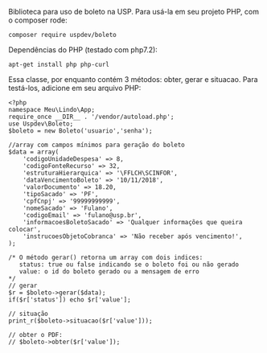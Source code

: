 Biblioteca para uso de boleto na USP. Para usá-la em seu projeto PHP, com o composer rode:

    composer require uspdev/boleto

Dependências do PHP (testado com php7.2):

    apt-get install php php-curl 

Essa classe, por enquanto contém 3 métodos: obter, gerar e situacao. 
Para testá-los, adicione em seu arquivo PHP:

    <?php
    namespace Meu\Lindo\App;
    require_once __DIR__ . '/vendor/autoload.php';
    use Uspdev\Boleto;
    $boleto = new Boleto('usuario','senha'); 

    //array com campos mínimos para geração do boleto
    $data = array(
        'codigoUnidadeDespesa' => 8,
        'codigoFonteRecurso' => 32,
        'estruturaHierarquica' => '\FFLCH\SCINFOR',
        'dataVencimentoBoleto' => '10/11/2018', 
        'valorDocumento' => 18.20,
        'tipoSacado' => 'PF', 
        'cpfCnpj' => '99999999999', 
        'nomeSacado' => 'Fulano',
        'codigoEmail' => 'fulano@usp.br',  
        'informacoesBoletoSacado' => 'Qualquer informações que queira colocar',
        'instrucoesObjetoCobranca' => 'Não receber após vencimento!',
    );

    /* O método gerar() retorna um array com dois indices:
       status: true ou false indicando se o boleto foi ou não gerado
       value: o id do boleto gerado ou a mensagem de erro 
    */
    // gerar
    $r = $boleto->gerar($data);
    if($r['status']) echo $r['value'];

    // situação
    print_r($boleto->situacao($r['value']));

    // obter o PDF:
    // $boleto->obter($r['value']);
